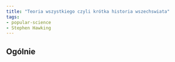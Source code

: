 ```yaml
---
title: "Teoria wszystkiego czyli krótka historia wszechswiata"
tags: 
- popular-science
- Stephen Hawking
---
```

## Ogólnie

